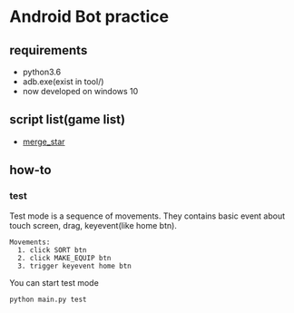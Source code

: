# Android Bot practice

## requirements
- python3.6
- adb.exe(exist in tool/)
- now developed on windows 10

## script list(game list)
- [merge_star](https://play.google.com/store/apps/details?id=com.nanoo.mergestar)

## how-to
### test
Test mode is a sequence of movements.
They contains basic event about touch screen, drag, keyevent(like home btn).
```
Movements:
  1. click SORT btn
  2. click MAKE_EQUIP btn
  3. trigger keyevent home btn
```

You can start test mode
```
python main.py test
```
